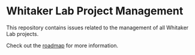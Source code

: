 # Whitaker Lab Project Management
This repository contains issues related to the management of all Whitaker Lab projects.

Check out the [roadmap](https://github.com/WhitakerLab/WhitakerLabProjectManagement/issues/1) for more information.
